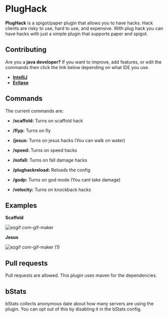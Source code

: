 # PlugHack

**PlugHack** is a spigot/paper plugin that allows you to have hacks. Hack clients are risky to use, hard to use, and expensive. With plug hack you can have hacks with just a simple plugin that supports paper and spigot.

## Contributing

Are you a **java developer?** If you want to improve, add features, or edit the commands then click the link below depending on what IDE you use.

- **[IntelliJ](https://www.jetbrains.com/help/idea/import-project-or-module-wizard.html#import-project)**
- **[Eclipse](https://help.eclipse.org/2020-12/index.jsp)**


## Commands

The current commands are:

- **/scaffold:** Turns on scaffold hack

- **/flyp:** Turns on fly

- **/jesus:** Turns on jesus hacks (You can walk on water)

- **/speed:** Turns on speed hacks

- **/nofall:** Turns on fall damage hacks

- **/plughackreload:** Reloads the config

- **/godp:** Turns on god mode (You cant take damage)

- **/velocity:** Turns on knockback hacks

## Examples

**Scaffold**

![ezgif com-gif-maker](https://user-images.githubusercontent.com/64713886/109690387-4a5cd800-7b54-11eb-9b66-41241f4af990.gif)

**Jesus**

![ezgif com-gif-maker (1)](https://user-images.githubusercontent.com/64713886/109690695-9f005300-7b54-11eb-9f3f-8b91571d9437.gif)

## Pull requests
Pull requests are allowed. This plugin uses maven for the dependencies.

## bStats
bStats collects anonymous date about how many servers are using the plugin. You can opt out of this by disabling it in the bStats config.
